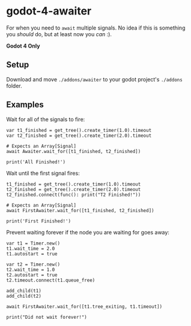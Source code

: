# godot-4-awaiter

For when you need to `await` multiple signals. No idea if this is something you _should_ do, but at least now you _can_ :).

**Godot 4 Only**

## Setup
Download and move `./addons/awaiter` to your godot project's `./addons` folder.


## Examples


Wait for all of the signals to fire:
```
var t1_finished = get_tree().create_timer(1.0).timeout
var t2_finished = get_tree().create_timer(2.0).timeout

# Expects an Array[Signal]
await Awaiter.wait_for([t1_finished, t2_finished])

print('All Finished!')
```

Wait until the first signal fires:
```
t1_finished = get_tree().create_timer(1.0).timeout
t2_finished = get_tree().create_timer(2.0).timeout
t2_finished.connect(func(): print("T2 Finished!"))

# Expects an Array[Signal]
await FirstAwaiter.wait_for([t1_finished, t2_finished])

print('First Finished!')
```

Prevent waiting forever if the node you are waiting for goes away:
```
var t1 = Timer.new()
t1.wait_time = 2.0
t1.autostart = true

var t2 = Timer.new()
t2.wait_time = 1.0
t2.autostart = true
t2.timeout.connect(t1.queue_free)

add_child(t1)
add_child(t2)

await FirstAwaiter.wait_for([t1.tree_exiting, t1.timeout])

print("Did not wait forever!")
```
